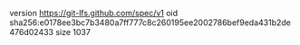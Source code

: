 version https://git-lfs.github.com/spec/v1
oid sha256:e0178ee3bc7b3480a7ff777c8c260195ee2002786bef9eda431b2de476d02433
size 1037
